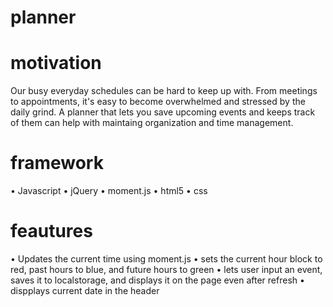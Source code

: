 # planner

# motivation
Our busy everyday schedules can be hard to keep up with. From meetings to appointments, it's easy to become overwhelmed and stressed by the daily grind. A planner that lets you save upcoming events and keeps track of them can help with maintaing organization and time management.

# framework
•	Javascript
•	jQuery
•	moment.js
•	html5
•	css

# feautures
• Updates the current time using moment.js
• sets the current hour block to red, past hours to blue, and future hours to green
• lets user input an event, saves it to localstorage, and displays it on the page even after refresh
• dispplays current date in the header